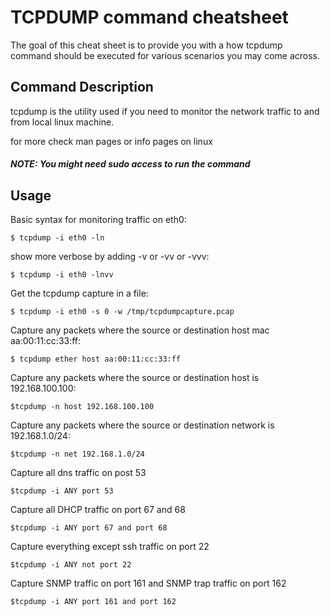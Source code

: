# TCPDUMP command cheatsheet

The goal of this cheat sheet is to provide you with a how tcpdump command should be executed for various scenarios you may come across.

## Command Description

tcpdump is the utility used if you need to monitor the network traffic to and from local linux machine.

for more check man pages or info pages on linux

##### NOTE: You might need sudo access to run the command

## Usage
Basic syntax for monitoring traffic on eth0:

    $ tcpdump -i eth0 -ln

show more verbose by adding -v or -vv or -vvv:

    $ tcpdump -i eth0 -lnvv

Get the tcpdump capture in a file:

    $ tcpdump -i eth0 -s 0 -w /tmp/tcpdumpcapture.pcap

Capture any packets where the source or destination host mac aa:00:11:cc:33:ff:

    $ tcpdump ether host aa:00:11:cc:33:ff

Capture any packets where the source or destination host is 192.168.100.100:

    $tcpdump -n host 192.168.100.100

Capture any packets where the source or destination network is 192.168.1.0/24:

    $tcpdump -n net 192.168.1.0/24

Capture all dns traffic on post 53

    $tcpdump -i ANY port 53

Capture all DHCP traffic on port 67 and 68

    $tcpdump -i ANY port 67 and port 68

Capture everything except ssh traffic on port 22

    $tcpdump -i ANY not port 22

Capture SNMP traffic on port 161 and SNMP trap traffic on port 162

    $tcpdump -i ANY port 161 and port 162
